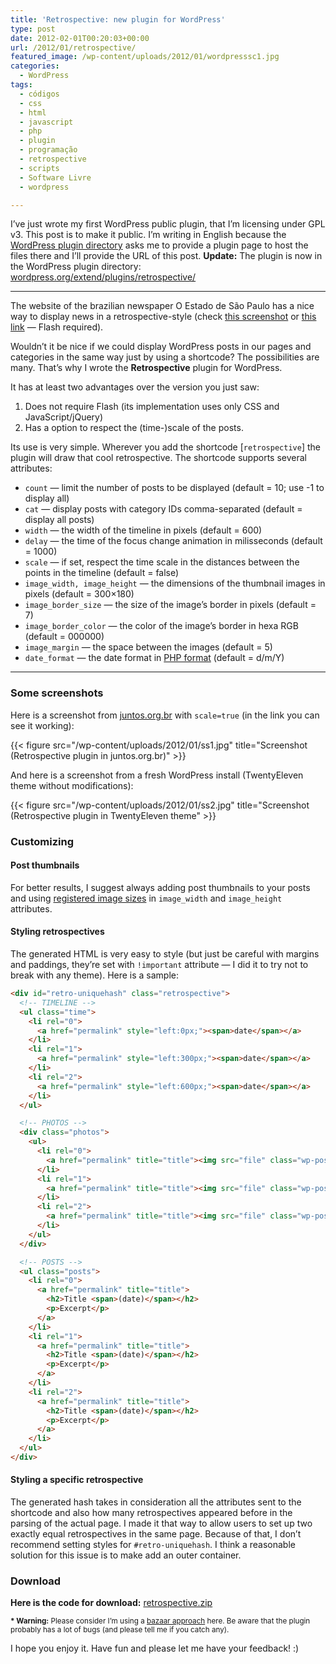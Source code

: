 ```yaml
---
title: 'Retrospective: new plugin for WordPress'
type: post
date: 2012-02-01T00:20:03+00:00
url: /2012/01/retrospective/
featured_image: /wp-content/uploads/2012/01/wordpresssc1.jpg
categories:
  - WordPress
tags:
  - códigos
  - css
  - html
  - javascript
  - php
  - plugin
  - programação
  - retrospective
  - scripts
  - Software Livre
  - wordpress

---
```

I’ve just wrote my first WordPress public plugin, that I’m licensing under GPL v3. This post is to make it public. I’m writing in English because the [WordPress plugin directory][1] asks me to provide a plugin page to host the files there and I’ll provide the URL of this post. **Update:** The plugin is now in the WordPress plugin directory: [wordpress.org/extend/plugins/retrospective/][2]

* * *

The website of the brazilian newspaper O Estado de São Paulo has a nice way to display news in a retrospective-style (check [this screenshot][3] or [this link][4] — Flash required).

Wouldn’t it be nice if we could display WordPress posts in our pages and categories in the same way just by using a shortcode? The possibilities are many. That’s why I wrote the **Retrospective** plugin for WordPress.

It has at least two advantages over the version you just saw:

  1. Does not require Flash (its implementation uses only CSS and JavaScript/jQuery)
  2. Has a option to respect the (time-)scale of the posts.

Its use is very simple. Wherever you add the shortcode [`retrospective`] the plugin will draw that cool retrospective. The shortcode supports several attributes:

  * `count` — limit the number of posts to be displayed (default = 10; use -1 to display all)
  * `cat` — display posts with category IDs comma-separated (default = display all posts)
  * `width` — the width of the timeline in pixels (default = 600)
  * `delay` — the time of the focus change animation in milisseconds (default = 1000)
  * `scale` — if set, respect the time scale in the distances between the points in the timeline (default = false)
  * `image_width, image_height` — the dimensions of the thumbnail images in pixels (default = 300×180)
  * `image_border_size` — the size of the image’s border in pixels (default = 7)
  * `image_border_color` — the color of the image’s border in hexa RGB (default = 000000)
  * `image_margin` — the space between the images (default = 5)
  * `date_format` — the date format in [PHP format][5] (default = d/m/Y)

* * *

### Some screenshots

Here is a screenshot from [juntos.org.br][6] with `scale=true` (in the link you can see it working):

{{< figure src="/wp-content/uploads/2012/01/ss1.jpg" title="Screenshot (Retrospective plugin in juntos.org.br)" >}}

And here is a screenshot from a fresh WordPress install (TwentyEleven theme without modifications):

{{< figure src="/wp-content/uploads/2012/01/ss2.jpg" title="Screenshot (Retrospective plugin in TwentyEleven theme" >}}

### Customizing

#### Post thumbnails

For better results, I suggest always adding post thumbnails to your posts and using [registered image sizes][7] in `image_width` and `image_height` attributes.

#### Styling retrospectives

The generated HTML is very easy to style (but just be careful with margins and paddings, they’re set with `!important` attribute — I did it to try not to break with any theme). Here is a sample:

```html
<div id="retro-uniquehash" class="retrospective">
  <!-- TIMELINE -->
  <ul class="time">
    <li rel="0">
      <a href="permalink" style="left:0px;"><span>date</span></a>
    </li>
    <li rel="1">
      <a href="permalink" style="left:300px;"><span>date</span></a>
    </li>
    <li rel="2">
      <a href="permalink" style="left:600px;"><span>date</span></a>
    </li>
  </ul>

  <!-- PHOTOS -->
  <div class="photos">
    <ul>
      <li rel="0">
        <a href="permalink" title="title"><img src="file" class="wp-post-image" /></a>
      </li>
      <li rel="1">
        <a href="permalink" title="title"><img src="file" class="wp-post-image" /></a>
      </li>
      <li rel="2">
        <a href="permalink" title="title"><img src="file" class="wp-post-image" /></a>
      </li>
    </ul>
  </div>

  <!-- POSTS -->
  <ul class="posts">
    <li rel="0">
      <a href="permalink" title="title">
        <h2>Title <span>(date)</span></h2>
        <p>Excerpt</p>
      </a>
    </li>
    <li rel="1">
      <a href="permalink" title="title">
        <h2>Title <span>(date)</span></h2>
        <p>Excerpt</p>
      </a>
    </li>
    <li rel="2">
      <a href="permalink" title="title">
        <h2>Title <span>(date)</span></h2>
        <p>Excerpt</p>
      </a>
    </li>
  </ul>
</div>
```

#### Styling a specific retrospective

The generated hash takes in consideration all the attributes sent to the shortcode and also how many retrospectives appeared before in the parsing of the actual page. I made it that way to allow users to set up two exactly equal retrospectives in the same page. Because of that, I don’t recommend setting styles for `#retro-uniquehash`. I think a reasonable solution for this issue is to make add an outer container.

### Download

**Here is the code for download:** [retrospective.zip][8]

<small><strong>* Warning:</strong> Please consider I’m using a <a href="http://catb.org/~esr/writings/homesteading/">bazaar approach</a> here. Be aware that the plugin probably has a lot of bugs (and please tell me if you catch any).</small>

I hope you enjoy it. Have fun and please let me have your feedback! :)

 [1]: https://wordpress.org/extend/plugins/add/
 [2]: https://wordpress.org/extend/plugins/retrospective/
 [3]: /wp-content/uploads/2012/01/estadao.jpg
 [4]: http://www.estadao.com.br/especiais/choque-nas-ruas,158638.htm
 [5]: http://php.net/date
 [6]: http://juntos.org.br/juntos/internet/
 [7]: https://codex.wordpress.org/Function_Reference/add_image_size
 [8]: /wp-content/uploads/2012/01/retrospective.zip

